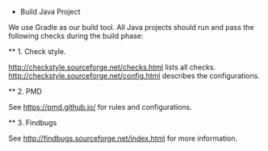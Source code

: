 * Build Java Project

We use Gradle as our build tool. All Java projects should run and pass the following checks during the build phase: 

** 1. Check style.

http://checkstyle.sourceforge.net/checks.html lists all checks. http://checkstyle.sourceforge.net/config.html describes the configurations.

** 2. PMD

See https://pmd.github.io/ for rules and configurations.

** 3. Findbugs

See http://findbugs.sourceforge.net/index.html for more information.

